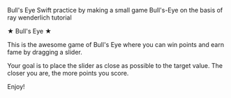 Bull's Eye Swift practice by making a small game Bull's-Eye on the basis of ray wenderlich tutorial

★ Bull's Eye ★

This is the awesome game of Bull's Eye where you can win points and earn fame by dragging a slider.

Your goal is to place the slider as close as possible to the target value. The closer you are, the more points you score.

Enjoy!
